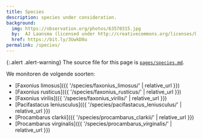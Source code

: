 ```yaml
---
title: Species
description: species under consideration.
background:
  img: https://observation.org/photos/63570315.jpg
  by:  AJ Laansma (licensed under http://creativecommons.org/licenses/by-nc-nd/4.0/)
  href: https://bit.ly/3UwkD8u
permalink: /species/
---
```


{:.alert .alert-warning}
The source file for this page is [`pages/species.md`](https://github.com/inbo/craywatch/blob/main/pages/species.md?plain=1).

We monitoren de volgende soorten:

- [Faxonius limosus]({{ '/species/faxonius_limosus/' | relative_url }})
- [Faxonius rusticus]({{ '/species/faxonius_rusticus/' | relative_url }})
- [Faxonius virilis]({{ '/species/faxonius_virilis/' | relative_url }})
- [Pacifastacus leniusculus]({{ '/species/pacifastacus_leniusculus/' | relative_url }})
- [Procambarus clarkii]({{ '/species/procambarus_clarkii/' | relative_url }})
- [Procambarus virginalis]({{ '/species/procambarus_virginalis/' | relative_url }})
